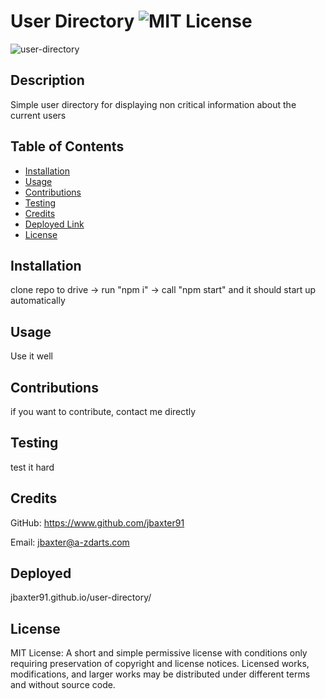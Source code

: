 # User Directory ![MIT License](https://img.shields.io/badge/License-MIT-Green)

![user-directory](https://user-images.githubusercontent.com/67088604/99178137-279dd500-26c5-11eb-9710-1f2c172b005c.png)

## Description

Simple user directory for displaying non critical information about the current users

## Table of Contents

* [Installation](#installation)
* [Usage](#usage)
* [Contributions](#contributions)
* [Testing](#testing)
* [Credits](#credits)
* [Deployed Link](#Deployed)
* [License](#license)

## Installation
clone repo to drive -> run "npm i" -> call "npm start" and it should start up automatically

## Usage
Use it well

## Contributions
if you want to contribute, contact me directly

## Testing
test it hard

## Credits
GitHub: https://www.github.com/jbaxter91

Email: jbaxter@a-zdarts.com
## Deployed  
  jbaxter91.github.io/user-directory/
## License
MIT License: A short and simple permissive license with conditions only requiring preservation of copyright and license notices. Licensed works, modifications, and larger works may be distributed under different terms and without source code.
